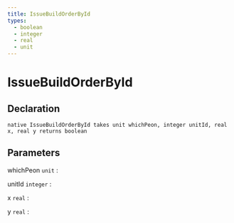 ```yaml
---
title: IssueBuildOrderById
types:
  - boolean
  - integer
  - real
  - unit
---
```


# IssueBuildOrderById

## Declaration

```jass
native IssueBuildOrderById takes unit whichPeon, integer unitId, real x, real y returns boolean
```

## Parameters
whichPeon `unit`
: 

unitId `integer`
: 

x `real`
: 

y `real`
: 
